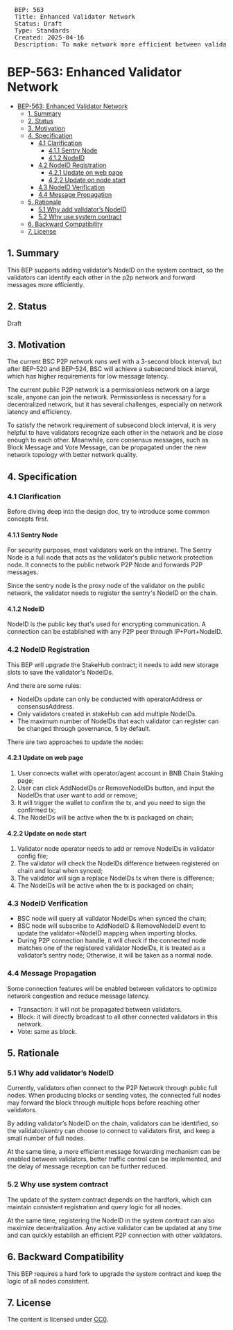 <pre>
  BEP: 563
  Title: Enhanced Validator Network
  Status: Draft
  Type: Standards
  Created: 2025-04-16
  Description: To make network more efficient between validators.
</pre>

# BEP-563: Enhanced Validator Network
- [BEP-563: Enhanced Validator Network](#bep-563-enhanced-validator-network)
  * [1. Summary](#1-summary)
  * [2. Status](#2-status)
  * [3. Motivation](#3-motivation)
  * [4. Specification](#4-specification)
    + [4.1 Clarification](#41-clarification)
      - [4.1.1 Sentry Node](#411-sentry-node)
      - [4.1.2 NodeID](#412-nodeid)
    + [4.2 NodeID Registration](#42-nodeid-registration)
      - [4.2.1 Update on web page](#421-update-on-web-page)
      - [4,2,2 Update on node start](#422-update-on-node-start)
    + [4.3 NodeID Verification](#43-nodeid-verification)
    + [4.4 Message Propagation](#44-message-propagation)
  * [5. Rationale](#5-rationale)
    + [5.1 Why add validator’s NodeID](#51-why-add-validators-nodeid)
    + [5.2 Why use system contract](#52-why-use-system-contract)
  * [6. Backward Compatibility](#6-backward-compatibility)
  * [7. License](#7-license)

## 1. Summary

This BEP supports adding validator’s NodeID on the system contract, so the validators can identify each other in the p2p network and forward messages more efficiently.

## 2. Status

Draft

## 3. Motivation

The current BSC P2P network runs well with a 3-second block interval, but after BEP-520 and BEP-524, BSC will achieve a subsecond block interval, which has higher requirements for low message latency.

The current public P2P network is a permissionless network on a large scale, anyone can join the network. Permissionless is necessary for a decentralized network, but it has several challenges, especially on network latency and efficiency.

To satisfy the network requirement of subsecond block interval, it is very helpful to have validators recognize each other in the network and be close enough to each other. Meanwhile, core consensus messages, such as Block Message and Vote Message, can be propagated under the new network topology with better network quality.

## 4. Specification

### 4.1 Clarification

Before diving deep into the design doc, try to introduce some common concepts first.

#### 4.1.1 Sentry Node

For security purposes, most validators work on the intranet. The Sentry Node is a full node that acts as the validator's public network protection node. It connects to the public network P2P Node and forwards P2P messages.

Since the sentry node is the proxy node of the validator on the public network, the validator needs to register the sentry's NodeID on the chain.

#### 4.1.2 NodeID

NodeID is the public key that's used for encrypting communication. A connection can be established with any P2P peer through IP+Port+NodeID.

### 4.2 NodeID Registration

This BEP will upgrade the StakeHub contract; it needs to add new storage slots to save the validator's NodeIDs.

And there are some rules:

- NodeIDs update can only be conducted with operatorAddress or consensusAddress.
- Only validators created in stakeHub can add multiple NodeIDs.
- The maximum number of NodeIDs that each validator can register can be changed through governance, 5 by default.

There are two approaches to update the nodes:

#### 4.2.1 Update on web page

1. User connects wallet with operator/agent account in BNB Chain Staking page;
2. User can click AddNodeIDs or RemoveNodeIDs button, and input the NodeIDs that user want to add or remove;
3. It will trigger the wallet to confirm the tx, and you need to sign the confirmed tx;
4. The NodeIDs will be active when the tx is packaged on chain;

#### 4.2.2 Update on node start

1. Validator node operator needs to add or remove NodeIDs in validator config file;
2. The validator will check the NodeIDs difference between registered on chain and local when synced;
3. The validator will sign a replace NodeIDs tx when there is difference;
4. The NodeIDs will be active when the tx is packaged on chain;

### 4.3 NodeID Verification

- BSC node will query all validator NodeIDs when synced the chain;
- BSC node will subscribe to AddNodeID & RemoveNodeID event to update the validator->NodeID mapping when importing blocks.
- During P2P connection handle, it will check if the connected node matches one of the registered validator NodeIDs, it is treated as a validator’s sentry node; Otherwise, it will be taken as a normal node.

### 4.4 Message Propagation

Some connection features will be enabled between validators to optimize network congestion and reduce message latency.

- Transaction: it will not be propagated between validators.
- Block: it will directly broadcast to all other connected validators in this network.
- Vote: same as block.

## 5. Rationale

### 5.1 Why add validator’s NodeID

Currently, validators often connect to the P2P Network through public full nodes. When producing blocks or sending votes, the connected full nodes may forward the block through multiple hops before reaching other validators.

By adding validator’s NodeID on the chain, validators can be identified, so the validator/sentry can choose to connect to validators first, and keep a small number of full nodes.

At the same time, a more efficient message forwarding mechanism can be enabled between validators, better traffic control can be implemented, and the delay of message reception can be further reduced.

### 5.2 Why use system contract

The update of the system contract depends on the hardfork, which can maintain consistent registration and query logic for all nodes.

At the same time, registering the NodeID in the system contract can also maximize decentralization. Any active validator can be updated at any time and can quickly establish an efficient P2P connection with other validators.

## 6. Backward Compatibility

This BEP requires a hard fork to upgrade the system contract and keep the logic of all nodes consistent.

## 7. License

The content is licensed under [CC0](https://creativecommons.org/publicdomain/zero/1.0/).
